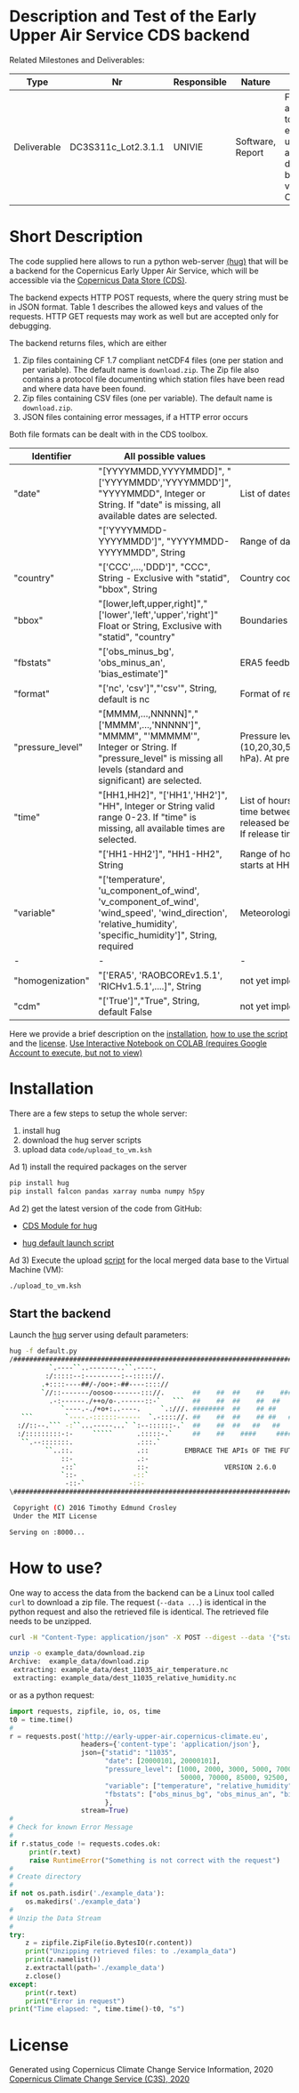 # Description and Test of the Early Upper Air Service CDS backend 

Related Milestones and Deliverables:


Type | Nr | Responsible | Nature | Title| Due | Status | File
---|---|---|---|---|---|---|---
Deliverable | DC3S311c_Lot2.3.1.1 | UNIVIE | Software, Report | First access to early upper air data base via CDS | September 2019 | January 2020 | code/* 

# Short Description

The code supplied here allows to run a python web-server [(hug)](https://github.com/hugapi/hug) that will be a backend for the Copernicus Early Upper Air Service, which will be accessible via the [Copernicus Data Store (CDS)](https://cds.climate.copernicus.eu). 

The backend expects HTTP POST requests, where the query string must be in JSON format. Table 1 describes the allowed keys and values of the requests. HTTP GET requests may work as well but are accepted only for debugging.

 

The backend returns files, which are either

1. Zip files containing CF 1.7 compliant netCDF4 files (one per station and per variable). The default name is `download.zip`.
   The Zip file also contains a protocol file documenting which station files have been read and where data have been found. 
2. Zip files containing CSV files (one per variable). The default name is `download.zip`.
3. JSON files containing error messages, if a HTTP error occurs

 Both file formats can be dealt with in the CDS toolbox. 

| Identifier       | All possible values                                          | Explanation                                                  |
| ---------------- | ------------------------------------------------------------ | ------------------------------------------------------------ |
| "date"           | "[YYYYMMDD,YYYYMMDD]", "['YYYYMMDD','YYYYMMDD']", "YYYYMMDD", Integer or String. If "date" is missing, all available dates are selected.         | List of dates of radiosonde launches                        |
|          | "['YYYYMMDD-YYYYMMDD']", "YYYYMMDD-YYYYMMDD", String         | Range of dates of radiosonde launches                        |
| "country"        | "['CCC',…,'DDD']", "CCC", String - Exclusive with "statid", "bbox", String | Country codes of stations to be selected                     |
| "bbox"           | "[lower,left,upper,right]","['lower','left','upper','right']" Float or String, Exclusive with "statid", "country" | Boundaries of lat/lon rectangle to select stations           |
| "fbstats"        | "['obs_minus_bg', 'obs_minus_an', 'bias_estimate']"            | ERA5 feedback information                                    |
| "format"        | "['nc', 'csv']","'csv'", String, default is nc            | Format of retrieved data                                            |
|"pressure_level" | "[MMMM,…,NNNNN]","['MMMM',…,'NNNNN']", "MMMM", "'MMMMM'", Integer or String. If "pressure_level" is missing all levels (standard and significant) are selected.  | Pressure levels in Pascal. 16 standard pressure levels (10,20,30,50,70,100,150,200,300,400,500,700,850,925,1000 hPa). At present no interpolation is done.|
| "time"           | "[HH1,HH2]", "['HH1','HH2']", "HH", Integer or String  valid range 0-23. If "time" is missing, all available times are selected.      | List of hours of radiosonde launches. All launches with a release time between HH-1 and HH are retrieved. If HH=0 the launches released between 23h the preceding day and 00h are retrieved. If release time is not available, HH is the nominal time.   |
|          | "['HH1-HH2']", "HH1-HH2", String         | Range of hours of radiosonde launches. If HH1>HH2 the range starts at HH1 of the preceding day.                        |
| "variable"       | "['temperature', 'u_component_of_wind', 'v_component_of_wind', 'wind_speed', 'wind_direction', 'relative_humidity', 'specific_humidity']", String, required| Meteorological variables                                     |
| - | - | - |
| "homogenization" | "['ERA5', 'RAOBCOREv1.5.1', 'RICHv1.5.1',....]", String| not yet implemented|
| "cdm" | "['True']","True", String, default False | not yet implemented|


Here we provide a brief description on the [installation](#Installation), [how to use the script](#How-to-use?) and the [license](#License).
[Use Interactive Notebook on COLAB (requires Google Account to execute, but not to view)](https://colab.research.google.com/github/MBlaschek/CEUAS/blob/master/CEUAS/public/cds-backend/Example.ipynb)


# Installation

There are a few steps to setup the whole server:

1. install hug
2. download the hug server scripts
3. upload data `code/upload_to_vm.ksh`



Ad 1) install the required packages on the server

```bash
pip install hug
pip install falcon pandas xarray numba numpy h5py
```

Ad 2) get the latest version of the code from GitHub:

* [CDS Module for hug](https://raw.githubusercontent.com/MBlaschek/CEUAS/master/CEUAS/public/cds-backend/code/cds_eua.py)

* [hug default launch script](https://raw.githubusercontent.com/MBlaschek/CEUAS/master/CEUAS/public/cds-backend/code/default.py)

Ad 3) Execute the upload [script](https://raw.githubusercontent.com/MBlaschek/CEUAS/master/CEUAS/public/cds-backend/code/upload_to_vm.ksh) for the local merged data base to the Virtual Machine (VM):

```bash
./upload_to_vm.ksh
```



## Start the backend

Launch the [hug](https://www.hug.rest/) server using default parameters:

```bash
hug -f default.py
/#######################################################################\
          `.----``..-------..``.----.
         :/:::::--:---------:--::::://.
        .+::::----##/-/oo+:-##----:::://
        `//::-------/oosoo-------::://.       ##    ##  ##    ##    #####
          .-:------./++o/o-.------::-`   ```  ##    ##  ##    ##  ##
             `----.-./+o+:..----.     `.:///. ########  ##    ## ##
   ```        `----.-::::::------  `.-:::://. ##    ##  ##    ## ##   ####
  ://::--.``` -:``...-----...` `:--::::::-.`  ##    ##  ##   ##   ##    ##
  :/:::::::::-:-     `````      .:::::-.`     ##    ##    ####     ######
   ``.--:::::::.                .:::.`
         ``..::.                .::         EMBRACE THE APIs OF THE FUTURE
             ::-                .:-
             -::`               ::-                   VERSION 2.6.0
             `::-              -::`
              -::-`           -::-
\########################################################################/

 Copyright (C) 2016 Timothy Edmund Crosley
 Under the MIT License

Serving on :8000...
```

# How to use?

One way to access the data from the backend can be a Linux tool called `curl` to download a zip file. 
The request (`--data ...`) is identical in the python request and also the retrieved file is identical. The retrieved file needs to be unzipped.

```bash
curl -H "Content-Type: application/json" -X POST --digest --data '{"statid":"11035","date":[20000101,20000101],"pressure_level":[1000, 2000, 3000, 5000, 7000, 10000, 15000, 20000, 25000, 30000, 40000, 50000, 70000, 85000, 92500, 100000],"variable":["temperature","relative_humidity"],"fbstats":["obs_minus_bg","obs_minus_an","bias_estimate"]}' -o example_data/download.zip http://early-upper-air.copernicus-climate.eu
```

```bash
unzip -o example_data/download.zip
Archive:  example_data/download.zip
 extracting: example_data/dest_11035_air_temperature.nc  
 extracting: example_data/dest_11035_relative_humidity.nc  
```

or as a python request:

```python
import requests, zipfile, io, os, time
t0 = time.time()
# 
r = requests.post('http://early-upper-air.copernicus-climate.eu',
                  headers={'content-type': 'application/json'},
                  json={"statid": "11035",
                        "date": [20000101, 20000101],
                        "pressure_level": [1000, 2000, 3000, 5000, 7000, 10000, 15000, 20000, 25000, 30000, 40000,
                                           50000, 70000, 85000, 92500, 100000],
                        "variable": ["temperature", "relative_humidity"],
                        "fbstats": ["obs_minus_bg", "obs_minus_an", "bias_estimate"]
                        },
                  stream=True)
#
# Check for known Error Message
#
if r.status_code != requests.codes.ok:
     print(r.text)
     raise RuntimeError("Something is not correct with the request")
#
# Create directory
#
if not os.path.isdir('./example_data'):
    os.makedirs('./example_data')
#
# Unzip the Data Stream
#
try:
    z = zipfile.ZipFile(io.BytesIO(r.content))
    print("Unzipping retrieved files: to ./exampla_data")
    print(z.namelist())
    z.extractall(path='./example_data')
    z.close()
except:
    print(r.text)
    print("Error in request")
print("Time elapsed: ", time.time()-t0, "s")
```

# License

Generated using Copernicus Climate Change Service Information, 2020
[Copernicus Climate Change Service (C3S), 2020](https://apps.ecmwf.int/datasets/licences/copernicus/)

